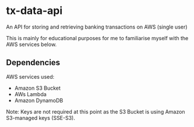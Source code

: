 # tx-data-api

An API for storing and retrieving banking transactions on AWS (single user)

This is mainly for educational purposes for me to familiarise myself with the AWS services below.

## Dependencies

AWS services used:

- Amazon S3 Bucket
- AWs Lambda
- Amazon DynamoDB

Note: Keys are not required at this point as the S3 Bucket is using Amazon S3-managed keys (SSE-S3).
